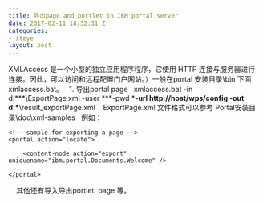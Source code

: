 ```yaml
---
title: 导出page and portlet in IBM portal server
date: 2017-02-11 18:32:31 Z
categories:
- iteye
layout: post
---
```


XMLAccess 是一个小型的独立应用程序程序，它使用 HTTP 连接与服务器进行连接。因此，可以访问和远程配置门户网站。）一般在portal 安装目录\bin 下面 xmlaccess.bat。   1. 导出portal page   xmlaccess.bat -in d:\***\ExportPage.xml -user ***-pwd ***-url http://host/wps/config -out d:\***\result_exportPage.xml    ExportPage.xml 文件格式可以参考 Portal安装目录\doc\xml-samples   例如： <?xml version="1.0" encoding="UTF-8"?>
<!--
 =================================================================
 * Licensed Materials - Property of IBM
 * (c) Copyright IBM Corp. 2003, 2006.  All rights reserved.
 *
 * US Government Users Restricted Rights - Use, duplication or
 * disclosure restricted by GSA ADP Schedule Contract with IBM
 * Corp.
 *
 * DISCLAIMER OF WARRANTIES.  The following [enclosed] code is
 * sample code created by IBM Corporation.  This sample code is
 * not part of any standard or IBM product and is provided to you
 * solely for the purpose of assisting you in the development of
 * your applications.  The code is provided "AS IS", without
 * warranty of any kind.  IBM shall not be liable for any damages
 * arising out of your use of the sample code, even if they have
 * been advised of the possibility of such damages.
 *
 =================================================================
-->

<request
    xmlns:xsi="http://www.w3.org/2001/XMLSchema-instance"
    xsi:noNamespaceSchemaLocation="PortalConfig_1.4.xsd"
    type="export">

    <!-- sample for exporting a page -->
    <portal action="locate">
    
        <content-node action="export" uniquename="ibm.portal.Documents.Welcome" />

    </portal>
</request>
     其他还有导入导出portlet, page 等。  